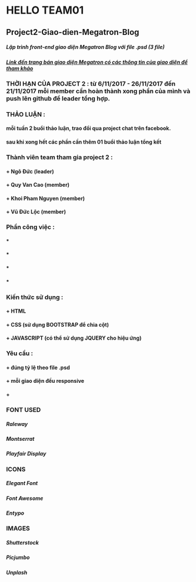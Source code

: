 # HELLO TEAM01
## Project2-Giao-dien-Megatron-Blog
##### Lập trình front-end giao diện Megatron Blog với file .psd (3 file)
##### [Link đến trang bán giao diện Megatron có các thông tin của giao diện để tham khảo](https://themeforest.net/item/megatron-multipurpose-psd-template/12336869?s_rank=3)
### THỜI HẠN CỦA PROJECT 2 : từ 6/11/2017 - 26/11/2017 đến 21/11/2017 mỗi member cần hoàn thành xong phần của mình và push lên github để leader tổng hợp.
### THẢO LUẬN : 
#### mỗi tuần 2 buổi thảo luận, trao đổi qua project chat trên facebook.
#### sau khi xong hết các phần cần thêm 01 buổi thảo luận tổng kết
### Thành viên team tham gia project 2 :
#### + Ngô Đức (leader)
#### + Quy Van Cao (member)
#### + Khoi Pham Nguyen (member)
#### + Vũ Đức Lộc (member)
### Phần công việc :
#### *
#### *
#### *
#### *
### Kiến thức sử dụng :
#### + HTML
#### + CSS (sử dụng BOOTSTRAP để chia cột)
#### + JAVASCRIPT (có thể sử dụng JQUERY cho hiệu ứng)
### Yêu cầu : 
#### + đúng tỷ lệ theo file .psd
#### + mỗi giao diện đều responsive
#### + 

### FONT USED
##### Raleway
##### Montserrat
##### Playfair Display

### ICONS
##### Elegant Font
##### Font Awesome
##### Entypo

### IMAGES
##### Shutterstock
##### Picjumbo
##### Unplash
